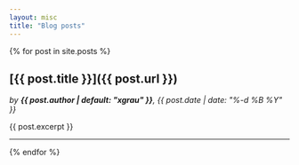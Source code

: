 ```yaml
---
layout: misc
title: "Blog posts"
---
```


{% for post in site.posts %}

## [{{ post.title }}]({{ post.url }})

*by **{{ post.author | default: "xgrau" }}**, {{ post.date | date: "%-d %B %Y" }}*

{{ post.excerpt }}

****

{% endfor %}
